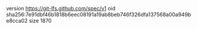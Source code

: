 version https://git-lfs.github.com/spec/v1
oid sha256:7e91dbf46b1818b6eec08191a19ab8beb746f326dfa137568a00a949be8cca02
size 1870
